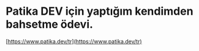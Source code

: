 # Patika DEV için yaptığım kendimden bahsetme ödevi.

[https://www.patika.dev/tr](https://www.patika.dev/tr)
